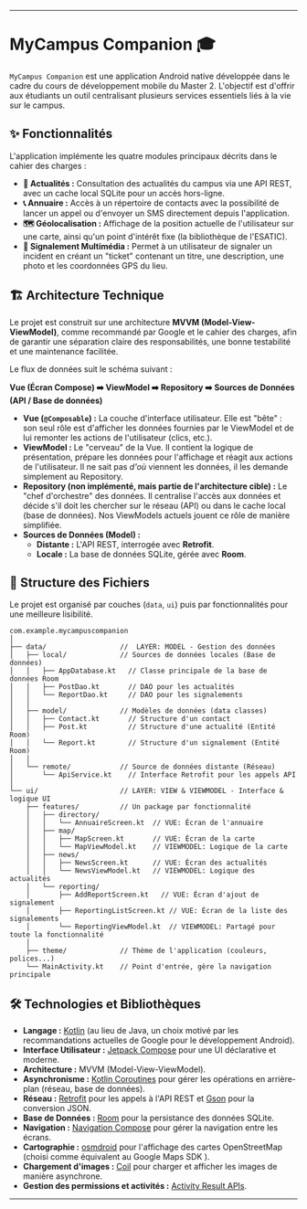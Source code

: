 
-----

# MyCampus Companion 🎓

`MyCampus Companion` est une application Android native développée dans le cadre du cours de développement mobile du Master 2.  L'objectif est d'offrir aux étudiants un outil centralisant plusieurs services essentiels liés à la vie sur le campus.

## ✨ Fonctionnalités

L'application implémente les quatre modules principaux décrits dans le cahier des charges :

* **📰 Actualités :** Consultation des actualités du campus via une API REST, avec un cache local SQLite pour un accès hors-ligne.
* **📞 Annuaire :** Accès à un répertoire de contacts avec la possibilité de lancer un appel ou d'envoyer un SMS directement depuis l'application.
* **🗺️ Géolocalisation :** Affichage de la position actuelle de l'utilisateur sur une carte, ainsi qu'un point d'intérêt fixe (la bibliothèque de l'ESATIC).
* **📸 Signalement Multimédia :** Permet à un utilisateur de signaler un incident en créant un "ticket" contenant un titre, une description, une photo et les coordonnées GPS du lieu.

## 🏗️ Architecture Technique

Le projet est construit sur une architecture **MVVM (Model-View-ViewModel)**, comme recommandé par Google et le cahier des charges, afin de garantir une séparation claire des responsabilités, une bonne testabilité et une maintenance facilitée.

Le flux de données suit le schéma suivant :

**Vue (Écran Compose) ➡️ ViewModel ➡️ Repository ➡️ Sources de Données (API / Base de données)**

* **Vue (`@Composable`) :** La couche d'interface utilisateur. Elle est "bête" : son seul rôle est d'afficher les données fournies par le ViewModel et de lui remonter les actions de l'utilisateur (clics, etc.).
* **ViewModel :** Le "cerveau" de la Vue. Il contient la logique de présentation, prépare les données pour l'affichage et réagit aux actions de l'utilisateur. Il ne sait pas *d'où* viennent les données, il les demande simplement au Repository.
* **Repository (non implémenté, mais partie de l'architecture cible) :** Le "chef d'orchestre" des données. Il centralise l'accès aux données et décide s'il doit les chercher sur le réseau (API) ou dans le cache local (base de données). Nos ViewModels actuels jouent ce rôle de manière simplifiée.
* **Sources de Données (Model) :**
  * **Distante :** L'API REST, interrogée avec **Retrofit**.
  * **Locale :** La base de données SQLite, gérée avec **Room**.

## 📁 Structure des Fichiers

Le projet est organisé par couches (`data`, `ui`) puis par fonctionnalités pour une meilleure lisibilité.

```
com.example.mycampuscompanion
│
├── data/                  //  LAYER: MODEL - Gestion des données
│   ├── local/             // Sources de données locales (Base de données)
│   │   ├── AppDatabase.kt   // Classe principale de la base de données Room
│   │   ├── PostDao.kt       // DAO pour les actualités
│   │   └── ReportDao.kt     // DAO pour les signalements
│   │
│   ├── model/             // Modèles de données (data classes)
│   │   ├── Contact.kt       // Structure d'un contact
│   │   ├── Post.kt          // Structure d'une actualité (Entité Room)
│   │   └── Report.kt        // Structure d'un signalement (Entité Room)
│   │
│   └── remote/            // Source de données distante (Réseau)
│       └── ApiService.kt    // Interface Retrofit pour les appels API
│
└── ui/                    // LAYER: VIEW & VIEWMODEL - Interface & logique UI
    ├── features/          // Un package par fonctionnalité
    │   ├── directory/
    │   │   └── AnnuaireScreen.kt  // VUE: Écran de l'annuaire
    │   ├── map/
    │   │   ├── MapScreen.kt       // VUE: Écran de la carte
    │   │   └── MapViewModel.kt    // VIEWMODEL: Logique de la carte
    │   ├── news/
    │   │   ├── NewsScreen.kt      // VUE: Écran des actualités
    │   │   └── NewsViewModel.kt   // VIEWMODEL: Logique des actualités
    │   └── reporting/
    │       ├── AddReportScreen.kt   // VUE: Écran d'ajout de signalement
    │       ├── ReportingListScreen.kt // VUE: Écran de la liste des signalements
    │       └── ReportingViewModel.kt  // VIEWMODEL: Partagé pour toute la fonctionnalité
    │
    ├── theme/             // Thème de l'application (couleurs, polices...)
    └── MainActivity.kt    // Point d'entrée, gère la navigation principale
```

## 🛠️ Technologies et Bibliothèques

* **Langage :** [Kotlin](https://kotlinlang.org/) (au lieu de Java, un choix motivé par les recommandations actuelles de Google pour le développement Android).
* **Interface Utilisateur :** [Jetpack Compose](https://developer.android.com/jetpack/compose) pour une UI déclarative et moderne.
* **Architecture :** MVVM (Model-View-ViewModel).
* **Asynchronisme :** [Kotlin Coroutines](https://kotlinlang.org/docs/coroutines-overview.html) pour gérer les opérations en arrière-plan (réseau, base de données).
* **Réseau :** [Retrofit](https://square.github.io/retrofit/) pour les appels à l'API REST  et [Gson](https://github.com/google/gson) pour la conversion JSON.
* **Base de Données :** [Room](https://developer.android.com/jetpack/androidx/releases/room) pour la persistance des données SQLite.
* **Navigation :** [Navigation Compose](https://developer.android.com/jetpack/compose/navigation) pour gérer la navigation entre les écrans.
* **Cartographie :** [osmdroid](https://github.com/osmdroid/osmdroid) pour l'affichage des cartes OpenStreetMap (choisi comme équivalent au Google Maps SDK ).
* **Chargement d'images :** [Coil](https://coil-kt.github.io/coil/) pour charger et afficher les images de manière asynchrone.
* **Gestion des permissions et activités :** [Activity Result APIs](https://developer.android.com/training/basics/intents/result).

-----